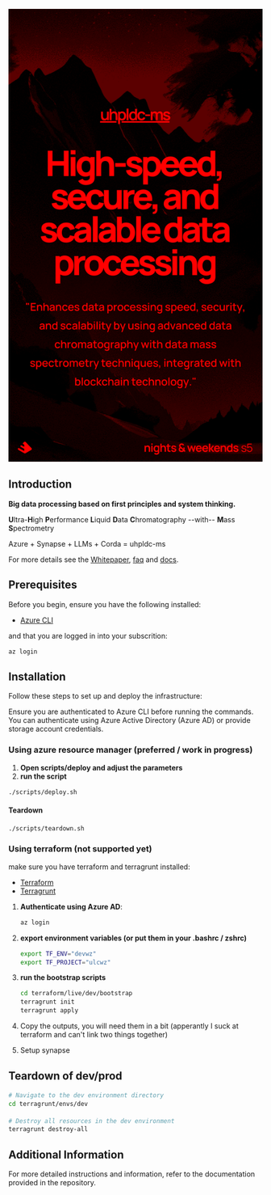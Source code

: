 <!-- markdownlint-disable-next-line MD041 -->
![uhpldc-ms](docs/spectreseek_promo.png)

## Introduction

**Big data processing based on first principles and system thinking.**

**U**ltra-**H**igh **P**erformance **L**iquid **D**ata **C**hromatography --with-- **M**ass **S**pectrometry

Azure + Synapse + LLMs + Corda = uhpldc-ms

For more details see the [Whitepaper](docs/whitepaper/whitepaper_to_be_pdf.md), [faq](docs/faq.md) and [docs](docs/).

## Prerequisites

Before you begin, ensure you have the following installed:

- [Azure CLI](https://docs.microsoft.com/en-us/cli/azure/install-azure-cli)

and that you are logged in into your subscrition:

```sh
az login
```

## Installation

Follow these steps to set up and deploy the infrastructure:

Ensure you are authenticated to Azure CLI before running the commands. You can authenticate using Azure Active Directory (Azure AD) or provide storage account credentials.

### Using azure resource manager (preferred / work in progress)

1. **Open scripts/deploy and adjust the parameters**
2. **run the script**

```sh
./scripts/deploy.sh
```

#### Teardown

```sh
./scripts/teardown.sh
```

### Using terraform (not supported yet)

make sure you have terraform and terragrunt installed:

- [Terraform](https://learn.hashicorp.com/tutorials/terraform/install-cli)
- [Terragrunt](https://terragrunt.gruntwork.io/docs/getting-started/install/)

1. **Authenticate using Azure AD**:

    ```sh
    az login
    ```

2. **export environment variables (or put them in your .bashrc / zshrc)**

    ```sh
    export TF_ENV="devwz"
    export TF_PROJECT="ulcwz"
    ```

3. **run the bootstrap scripts**

    ```sh
    cd terraform/live/dev/bootstrap
    terragrunt init
    terragrunt apply
    ```

4. Copy the outputs, you will need them in a bit (apperantly I suck at terraform and can't link two things together)

5. Setup synapse

## Teardown of dev/prod

```sh
# Navigate to the dev environment directory
cd terragrunt/envs/dev

# Destroy all resources in the dev environment
terragrunt destroy-all
```

## Additional Information

For more detailed instructions and information, refer to the documentation provided in the repository.
